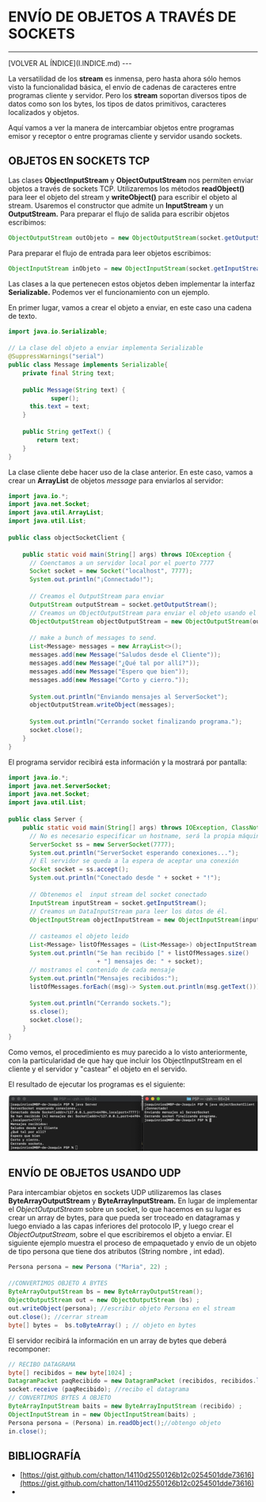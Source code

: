 # ENVÍO DE OBJETOS A TRAVÉS DE SOCKETS

<hr>
[VOLVER AL ÍNDICE](I.INDICE.md)
---

La versatilidad de los **stream** es inmensa, pero hasta ahora sólo hemos visto la funcionalidad básica, el envío de cadenas de caracteres entre programas cliente y servidor. Pero los **stream** soportan diversos tipos de datos como son los bytes, los tipos de datos primitivos, caracteres localizados y objetos.

Aquí vamos a ver la manera de intercambiar objetos entre programas emisor y receptor o entre programas cliente y servidor usando sockets.



## **OBJETOS EN SOCKETS TCP**

Las clases **ObjectlnputStream** y **ObjectOutputStream** nos permiten enviar objetos a través de sockets TCP. Utilizaremos los métodos **readObject()** para leer el objeto del stream y **writeObject()** para escribir el objeto al stream. Usaremos el constructor que admite un **InputStream** y un **OutputStream.** Para preparar el flujo de salida para escribir objetos escribimos:

```java
ObjectOutputStream outObjeto = new ObjectOutputStream(socket.getOutputStream());
```
Para preparar el flujo de entrada para leer objetos escribimos:
```java
ObjectInputStream inObjeto = new ObjectInputStream(socket.getInputStream());
```

Las clases a la que pertenecen estos objetos deben implementar la interfaz **Serializable.** Podemos ver el funcionamiento con un ejemplo.

En primer lugar, vamos a crear el objeto a enviar, en este caso una cadena de texto.

```java
import java.io.Serializable;

// La clase del objeto a enviar implementa Serializable
@SuppressWarnings("serial")
public class Message implements Serializable{
    private final String text;

    public Message(String text) {
			super();
      this.text = text;
    }

    public String getText() {
        return text;
    }
}
```

La clase cliente debe hacer uso de la clase anterior. En este caso, vamos a crear un **ArrayList** de objetos *message* para enviarlos al servidor:

```java
import java.io.*;
import java.net.Socket;
import java.util.ArrayList;
import java.util.List;

public class objectSocketClient {

    public static void main(String[] args) throws IOException {
      // Coenctamos a un servidor local por el puerto 7777
      Socket socket = new Socket("localhost", 7777);
      System.out.println("¡Connectado!");

      // Creamos el OutputStream para enviar
      OutputStream outputStream = socket.getOutputStream();
      // Creamos un ObjectOutputStream para enviar el objeto usando el anterior
      ObjectOutputStream objectOutputStream = new ObjectOutputStream(outputStream);

      // make a bunch of messages to send.
      List<Message> messages = new ArrayList<>();
      messages.add(new Message("Saludos desde el Cliente"));
      messages.add(new Message("¿Qué tal por allí?"));
      messages.add(new Message("Espero que bien"));
      messages.add(new Message("Corto y cierro."));

      System.out.println("Enviando mensajes al ServerSocket");
      objectOutputStream.writeObject(messages);

      System.out.println("Cerrando socket finalizando programa.");
      socket.close();
    }
}
```

El programa servidor recibirá esta información y la mostrará por pantalla:

```java
import java.io.*;
import java.net.ServerSocket;
import java.net.Socket;
import java.util.List;

public class Server {
    public static void main(String[] args) throws IOException, ClassNotFoundException {
      // No es necesario especificar un hostname, será la propia máquina
      ServerSocket ss = new ServerSocket(7777);
      System.out.println("ServerSocket esperando conexiones...");
      // El servidor se queda a la espera de aceptar una conexión  
      Socket socket = ss.accept(); 
      System.out.println("Conectado desde " + socket + "!");

      // Obtenemos el  input stream del socket conectado
      InputStream inputStream = socket.getInputStream();
      // Creamos un DataInputStream para leer los datos de él.
      ObjectInputStream objectInputStream = new ObjectInputStream(inputStream);

      // casteamos el objeto leido
      List<Message> listOfMessages = (List<Message>) objectInputStream.readObject();
      System.out.println("Se han recibido [" + listOfMessages.size() 
                         + "] mensajes de: " + socket);
      // mostramos el contenido de cada mensaje
      System.out.println("Mensajes recibidos:");
      listOfMessages.forEach((msg)-> System.out.println(msg.getText()));

      System.out.println("Cerrando sockets.");
      ss.close();
      socket.close();
    }
}
```

Como vemos, el procedimiento es muy parecido a lo visto anteriormente, con la particularidad de que hay que incluir los ObjectInputStream en el cliente y el servidor y "castear" el objeto en el servido.

El resultado de ejecutar los programas es el siguiente:

![image-20210203234024695](IMAGENES/IMG_03_17.png)

## ENVÍO DE OBJETOS USANDO UDP

Para intercambiar objetos en sockets UDP utilizaremos las clases **ByteArrayOutputStream** y **ByteArraylnputStream.** En lugar de implementar el *ObjectOutputStream* sobre un socket, lo que hacemos en su lugar es crear un array de bytes, para que pueda ser troceado en datagramas y luego enviado a las capas inferiores del protocolo IP, y luego crear el *ObjectOutputStream*, sobre el que escribiremos el objeto a enviar. El siguiente ejemplo muestra el proceso de empaquetado y envío de un objeto de tipo persona que tiene dos atributos (String nombre , int edad).

```java
Persona persona = new Persona ("Maria", 22) ;

//CONVERTIMOS OBJETO A BYTES
ByteArrayOutputStream bs = new ByteArrayOutputStream();
ObjectOutputStream out = new ObjectOutputStream (bs) ;
out.writeObject(persona); //escribir objeto Persona en el stream
out.close(); //cerrar stream
byte[] bytes =  bs.toByteArray() ; // objeto en bytes 
```

El servidor recibirá la información en un array de bytes que deberá recomponer:

```java
// RECIBO DATAGRAMA
byte[] recibidos = new byte[1024] ;
DatagramPacket paqRecibido = new DatagramPacket (recibidos, recibidos.length) ;
socket.receive (paqRecibido); //recibo el datagrama
// CONVERTIMOS BYTES A OBJETO
ByteArrayInputStream baits = new ByteArrayInputStream (recibido) ;
ObjectInputStream in = new ObjectInputStream(baits) ;
Persona persona = (Persona) in.readObject();//obtengo objeto
in.close();
```

## BIBLIOGRAFÍA

* [https://gist.github.com/chatton/14110d2550126b12c0254501dde73616](https://gist.github.com/chatton/14110d2550126b12c0254501dde73616)
* 